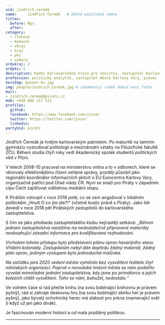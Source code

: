 ```yaml
---
uid: jindrich.cermak
name:     Jindřich Čermák  	# běžně používáné jméno
titles:
  before: Mgr.
  after:
category:
  - clenove
  - komunal
  - vkraj
  - kraj
  - pks
  - vybory
ordvkraj: 2
ordpks: 5
description: Radní Karlovarského kraje pro školství, Zastupitel Karlových Varů, 4. místopředseda krajského sdružení Karlovarského kraje
profession: politický analytik, zastupitel města Karlovy Vary, psavec
heroImg: banner-kv.jpg
img: people/Jindrich_Cermak.jpg # zakomentuj radek dokud není fotka
mail:
- jindrich.cermak@pirati.cz
mob: +420 604 317 512
profiles:
  github:
  facebook: https://www.facebook.com/jincer
  twitter: https://twitter.com/jincer
  linkedin:
partyUid: pirati
---
```


Jindřich Čermák je hrdým karlovarským patriotem. Po maturitě na tamním gymnáziu vystudoval politologii a mezinárodní vztahy na Filozofické fakultě ZČU. Během studia čtyři roky vedl Akademický spolek studentů politických věd v Plzni.

V letech 2008-10 pracoval na ministerstvu vnitra a to v odborech, které se věnovaly efektivnějšímu řízení veřejné správy, později působil jako regionální koordinátor informačních aktivit o EU Eurocentra Karlovy Vary, organizačně patřící pod Úřad vlády ČR. Nyní se snaží pro Piráty v západním cípu Čech zajišťovat viditelnou mediální stopu.

K Pirátům vstoupil v roce 2018 poté, co se osm angažoval v lokálním politickém „Hnutí O co jim jde?!“ (včetně koalic právě s Piráty). Jako lídr dovedl v roce 2018 pět Pirátských zastupitelů do karlovarského zastupitelstva.

S čím se jako předseda zastupitelského klubu nejčastěji setkává: *„Během jednání zastupitelstva narážíme na nedostatečně připravené materiály neobsahující zásadní informace pro kvalifikované rozhodování.*

*Vrcholem tohoto přístupu bylo představení plánu oprav havarijního stavu Vřídelní kolonády. Zastupitelům nebyl dán dopředu žádný materiál, žádný plán oprav, jediným výstupem byla jednoduchá malůvka.*

*Na začátku jara 2020 vedení města vyměnilo bez vysvětlení ředitele čtyř městských organizací. Poprvé v novodobé historii města se nám podařilo vyvolat mimořádné jednání zastupitelstva, kdy jsme po primátorce a jejich kolezích chtěli vysvětlení. Toho se nám, bohužel, nedostalo.“*

Ve volném čase si rád přečte knihu (na svou bobtnající knihovnu je právem pyšný), rád si zahraje deskovou hru (na svou bobtnající sbírku her je právem pyšný), jako bývalý ochotnický herec má slabost pro prkna znamenající svět (i když už jen jako divák).

Je fascinován moderní historií a od mala praštěný politikou.

---
